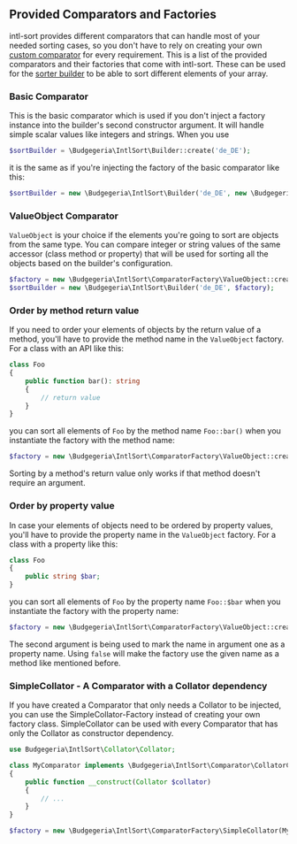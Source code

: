 ## Provided Comparators and Factories

intl-sort provides different comparators that can handle most of your needed
sorting cases, so you don't have to rely on creating your own
[custom comparator](custom-comparator.md) for every requirement. This is a
list of the provided comparators and their factories that come with intl-sort.
These can be used for the [sorter builder](sorter-builder.md) to be able
to sort different elements of your array.

### Basic Comparator

This is the basic comparator which is used if you don't inject a factory instance
into the builder's second constructor argument. It will handle simple scalar values
like integers and strings. When you use

```php
$sortBuilder = \Budgegeria\IntlSort\Builder::create('de_DE');
````

it is the same as if you're injecting the factory of the basic comparator like this:

```php
$sortBuilder = new \Budgegeria\IntlSort\Builder('de_DE', new \Budgegeria\IntlSort\ComparatorFactory\Standard());
```

### ValueObject Comparator

`ValueObject` is your choice if the elements you're going to sort are objects from the same type. You can compare
integer or string values of the same accessor (class method or property) that will be used for sorting all the
objects based on the builder's configuration.

```php
$factory = new \Budgegeria\IntlSort\ComparatorFactory\ValueObject::createForMethodCall('methodName');
$sortBuilder = new \Budgegeria\IntlSort\Builder('de_DE', $factory);
```

### Order by method return value

If you need to order your elements of objects by the return value of a method, you'll have to provide the method
name in the `ValueObject` factory. For a class with an API like this:

```php
class Foo
{
    public function bar(): string
    {
        // return value
    }
}
```

you can sort all elements of `Foo` by the method name `Foo::bar()` when you instantiate the factory with the method
name:

```php
$factory = new \Budgegeria\IntlSort\ComparatorFactory\ValueObject::createForMethodCall('bar');
```

Sorting by a method's return value only works if that method doesn't require an argument.

### Order by property value

In case your elements of objects need to be ordered by property values, you'll have to provide the property
name in the `ValueObject` factory. For a class with a property like this:

```php
class Foo
{
    public string $bar;
}
```
you can sort all elements of `Foo` by the property name `Foo::$bar` when you instantiate the factory with the property
name:

```php
$factory = new \Budgegeria\IntlSort\ComparatorFactory\ValueObject::createForPropertyCall('bar');
```

The second argument is being used to mark the name in argument one as a property name. Using `false` will make the
factory use the given name as a method like mentioned before.

### SimpleCollator - A Comparator with a Collator dependency

If you have created a Comparator that only needs a Collator to be injected, you can use the SimpleCollator-Factory
instead of creating your own factory class. SimpleCollator can be used with every Comparator that has only the Collator
as constructor dependency.

```php
use Budgegeria\IntlSort\Collator\Collator;

class MyComparator implements \Budgegeria\IntlSort\Comparator\CollatorConstructor
{
    public function __construct(Collator $collator)
    {
        // ...
    }
}

$factory = new \Budgegeria\IntlSort\ComparatorFactory\SimpleCollator(MyComparator::class);
```
